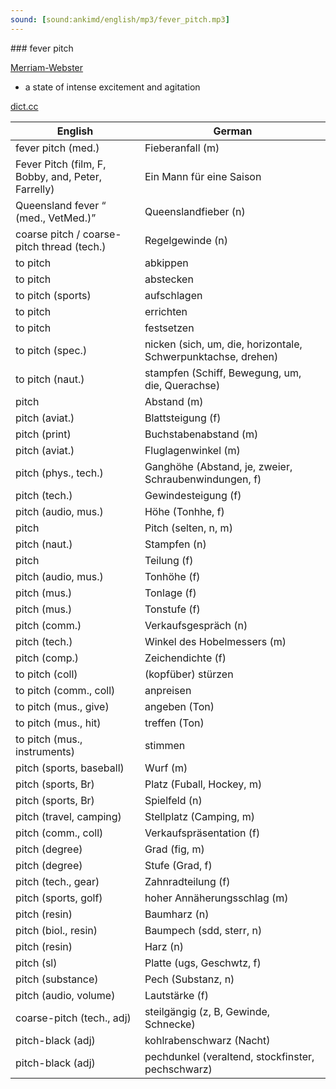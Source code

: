 ```yaml
---
sound: [sound:ankimd/english/mp3/fever_pitch.mp3]
---
```


\### fever pitch

[Merriam-Webster](https://www.merriam-webster.com/dictionary/fever+pitch)

- a state of intense excitement and agitation

[dict.cc](https://www.dict.cc/fever+pitch)

| English        | German       |
| -------------- | ------------ |
| fever pitch (med.) | Fieberanfall (m) |
| Fever Pitch (film, F, Bobby, and, Peter, Farrelly) | Ein Mann für eine Saison |
| Queensland fever <Q fever> (med., VetMed.) | Queenslandfieber <Q-Fieber> (n) |
| coarse pitch / coarse-pitch thread (tech.) | Regelgewinde (n) |
| to pitch | abkippen |
| to pitch | abstecken |
| to pitch (sports) | aufschlagen |
| to pitch | errichten |
| to pitch | festsetzen |
| to pitch (spec.) | nicken (sich, um, die, horizontale, Schwerpunktachse, drehen) |
| to pitch (naut.) | stampfen (Schiff, Bewegung, um, die, Querachse) |
| pitch | Abstand (m) |
| pitch (aviat.) | Blattsteigung (f) |
| pitch (print) | Buchstabenabstand (m) |
| pitch (aviat.) | Fluglagenwinkel (m) |
| pitch (phys., tech.) | Ganghöhe (Abstand, je, zweier, Schraubenwindungen, f) |
| pitch (tech.) | Gewindesteigung (f) |
| pitch (audio, mus.) | Höhe (Tonhhe, f) |
| pitch | Pitch (selten, n, m) |
| pitch (naut.) | Stampfen (n) |
| pitch | Teilung (f) |
| pitch (audio, mus.) | Tonhöhe (f) |
| pitch (mus.) | Tonlage (f) |
| pitch (mus.) | Tonstufe (f) |
| pitch (comm.) | Verkaufsgespräch (n) |
| pitch (tech.) | Winkel des Hobelmessers (m) |
| pitch (comp.) | Zeichendichte (f) |
| to pitch (coll) | (kopfüber) stürzen |
| to pitch (comm., coll) | anpreisen |
| to pitch (mus., give) | angeben (Ton) |
| to pitch (mus., hit) | treffen (Ton) |
| to pitch (mus., instruments) | stimmen |
| pitch (sports, baseball) | Wurf (m) |
| pitch (sports, Br) | Platz (Fuball, Hockey, m) |
| pitch (sports, Br) | Spielfeld (n) |
| pitch (travel, camping) | Stellplatz (Camping, m) |
| pitch (comm., coll) | Verkaufspräsentation (f) |
| pitch (degree) | Grad (fig, m) |
| pitch (degree) | Stufe (Grad, f) |
| pitch (tech., gear) | Zahnradteilung (f) |
| pitch (sports, golf) | hoher Annäherungsschlag (m) |
| pitch (resin) | Baumharz (n) |
| pitch (biol., resin) | Baumpech (sdd, sterr, n) |
| pitch (resin) | Harz (n) |
| pitch (sl) | Platte (ugs, Geschwtz, f) |
| pitch (substance) | Pech (Substanz, n) |
| pitch (audio, volume) | Lautstärke (f) |
| coarse-pitch (tech., adj) | steilgängig (z, B, Gewinde, Schnecke) |
| pitch-black (adj) | kohlrabenschwarz (Nacht) |
| pitch-black (adj) | pechdunkel (veraltend, stockfinster, pechschwarz) |
